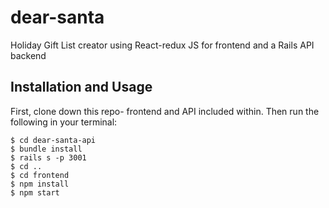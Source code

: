 # dear-santa
Holiday Gift List creator using React-redux JS for frontend and a Rails API backend

## Installation and Usage

First, clone down this repo- frontend and API included within. Then run the following in your terminal: 
    
    $ cd dear-santa-api
    $ bundle install
    $ rails s -p 3001
    $ cd .. 
    $ cd frontend 
    $ npm install 
    $ npm start 


